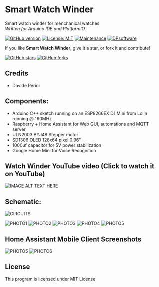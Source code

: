 # Smart Watch Winder
Smart watch winder for menchanical watches  
_Written for Arduino IDE and PlatformIO._

[![GitHub version](https://img.shields.io/github/v/release/sblantipodi/smart_watch_winder.svg)](https://img.shields.io/github/v/release/sblantipodi/smart_watch_winder.svg)
[![License: MIT](https://img.shields.io/badge/License-MIT-yellow.svg)](https://opensource.org/licenses/MIT)
[![Maintenance](https://img.shields.io/badge/Maintained%3F-yes-green.svg)](https://GitHub.com/sblantipodi/smart_watch_winder/graphs/commit-activity)
[![DPsoftware](https://img.shields.io/static/v1?label=DP&message=Software&color=orange)](https://www.dpsoftware.org)

If you like **Smart Watch Winder**, give it a star, or fork it and contribute!

[![GitHub stars](https://img.shields.io/github/stars/sblantipodi/smart_watch_winder.svg?style=social&label=Star)](https://github.com/sblantipodi/smart_watch_winder/stargazers)
[![GitHub forks](https://img.shields.io/github/forks/sblantipodi/smart_watch_winder.svg?style=social&label=Fork)](https://github.com/sblantipodi/smart_watch_winder/network)

## Credits
- Davide Perini

## Components:
- Arduino C++ sketch running on an ESP8266EX D1 Mini from Lolin running @ 160MHz
- Raspberry + Home Assistant for Web GUI, automations and MQTT server
- ULN2003 BYJ48 Stepper motor  
- SD1306 OLED 128x64 pixel 0.96"
- 1000uf capacitor for 5V power stabilization
- Google Home Mini for Voice Recognition

## Watch Winder YouTube video (Click to watch it on YouTube)
[![IMAGE ALT TEXT HERE](https://img.youtube.com/vi/4MUGdeRXrfY/0.jpg)](https://www.youtube.com/watch?v=4MUGdeRXrfY)

## Schematic:
![CIRCUITS](https://github.com/sblantipodi/smart_watch_winder/blob/master/data/img/watchwinder_bb.jpg)

![PHOTO1](https://github.com/sblantipodi/smart_watch_winder/blob/master/data/img/1.jpg)
![PHOTO2](https://github.com/sblantipodi/smart_watch_winder/blob/master/data/img/2.jpg)
![PHOTO3](https://github.com/sblantipodi/smart_watch_winder/blob/master/data/img/3.jpg)
![PHOTO4](https://github.com/sblantipodi/smart_watch_winder/blob/master/data/img/4.jpg)
![PHOTO5](https://github.com/sblantipodi/smart_watch_winder/blob/master/data/img/ha5.jpg)

## Home Assistant Mobile Client Screenshots
![PHOTO5](https://github.com/sblantipodi/smart_watch_winder/blob/master/data/img/home_assistant1.jpg)
![PHOTO6](https://github.com/sblantipodi/smart_watch_winder/blob/master/data/img/home_assistant2.jpg)

## License
This program is licensed under MIT License
